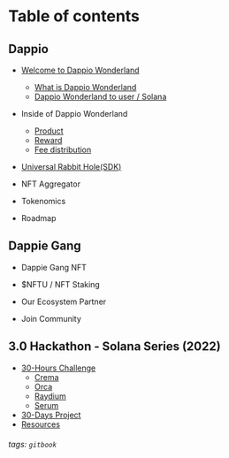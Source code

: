 # Table of contents

## Dappio
- [Welcome to Dappio Wonderland](https://hackmd.io/S1Knx-ozQz-lT3qbZ21iLQ)
   - [What is Dappio Wonderland](https://hackmd.io/zW9U6W0vRk63EcIJF9kbaA)
   - [Dappio Wonderland to user / Solana](https://hackmd.io/x5qzkyg8Sty47NmHIr9zZw)

- Inside of Dappio Wonderland
   - [Product](https://hackmd.io/x5qzkyg8Sty47NmHIr9zZw)
   - [Reward](https://hackmd.io/cECbr5xdTUuz33j3PJfWBA)
   - [Fee distribution](https://hackmd.io/6fwQnwaGSUCie-_alsU9gA)
  
- [Universal Rabbit Hole(SDK)](https://hackmd.io/rQ5YlEdPRayUQXuqGS0VPQ)
- NFT Aggregator
- Tokenomics
- Roadmap

## Dappie Gang
- Dappie Gang NFT
- $NFTU / NFT Staking



- Our Ecosystem Partner
- Join Community


## 3.0 Hackathon - Solana Series (2022)

- [30-Hours Challenge](link_to_doc)
  - [Crema](link_to_doc)
  - [Orca](link_to_doc)
  - [Raydium](link_to_doc)
  - [Serum](link_to_doc)
- [30-Days Project](link_to_doc)
- [Resources](link_to_doc)

###### tags: `gitbook`
